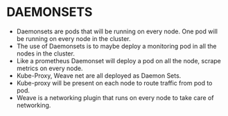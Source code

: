 # DAEMONSETS
- Daemonsets are pods that will be running on every node. One pod will be running on every node in the cluster.
- The use of Daemonsets is to maybe deploy a monitoring pod in all the nodes in the cluster.
- Like a prometheus Daemonset will deploy a pod on all the node, scrape metrics on every node.
- Kube-Proxy, Weave net are all deployed as Daemon Sets. 
- Kube-proxy will be present on each node to route traffic from pod to pod.
- Weave is a networking plugin that runs on every node to take care of networking.